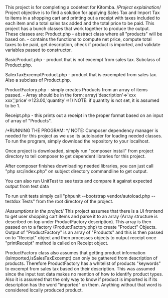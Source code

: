 This project is for completing a codetest for Kitomba.
/*Project explaination*/
Project objective is to find a solution for applying Sales Tax and Import Tax to items in a shopping cart and printing out a receipt with taxes included to each item and a total sales tax added and the total price to be paid. This project has a bunch classes that work together to produce the output. These classes are:
Product.php - abstract class where all "products" will be based on.
            - contains the functions to compute net price, compute total taxes to be paid, get description, check if product is imported, and validate variables passed to constructor.
            
BasicProduct.php - product that is not excempt from sales tax. Subclass       of Product.php.

SalexTaxExcemptProduct.php - product that is excempted from sales tax. Also a subclass of Product.php.

ProductFactory.php - simply creates Products from an array of items  passed. 
                   - Array should be in the form: array('description'=>'xxx xxx','price'=>123.00,'quantity'=>1) NOTE: if quantity is not set, it is assumed to be 1.

Receipt.php - this prints out a receipt in the proper format based on an input of array of "Products".

/*RUNNING THE PROGRAM: */
NOTE: Composer dependency manager is needed for this project as we use its autoloader for loading needed classes.
To run the program, simply download the repository to your localhost.

Once project is downloaded, simply run "composer install" from project directory to tell composer to get dependent libraries for this project.

After composer finishes downloading needed libraries, you can just call "php src/index.php" on subject directory commandline to get output.

You can also run UnitTest to see tests and compare it against expected output from test data

To run unit tests simply call "phpunit --bootstrap vendor/autoload.php --testdox Tests" from the root directory of the project.

/*Assumptions in the project*/
This project assumes that there is a UI frontend to get user shopping cart items and parse it to an array (Array structure is described on top under ProductFactory description). This array is then passed on to a factory (ProductFactory.php) to create "Product" Objects. Output of "ProductFactory" is an array of "Products" and this is then passed on to "Receipt" object and then processes objects to output receipt once "printReceipt" method is called on Receipt object. 

ProductFactory class also assumes that getting product information (isImported,isSalesTaxExcempt) can only be gathered from description of products. Therefore ProductFactory has a whitelist of products "keywords" to excempt from sales tax based on their description. This was assumed since the input test data makes no mention of how to identify product types. Also it is assumed that the only way to know if product is imported is if its description has the word "imported" on them. Anything without that word is considered locally produced product. 

  